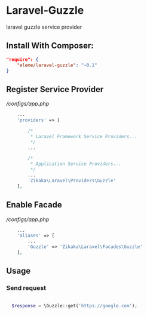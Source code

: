 # Laravel-Guzzle

laravel guzzle service provider

## Install With Composer:

```json
"require": {
    "eleme/laravel-guzzle": "~0.1"
}
```


## Register Service Provider

*/configs/app.php*

```php
    ...
    'providers' => [

        /*
         * Laravel Framework Service Providers...
         */
        ...

        /*
         * Application Service Providers...
         */
        ...
        'Zikaka\Laravel\Providers\Guzzle'
    ],
```


## Enable Facade

*/configs/app.php*

```php
    ...
    'aliases' => [
        ...
        'Guzzle' => 'Zikaka\Laravel\Facades\Guzzle'
    ],
```

## Usage

### Send request

```php

  $response = \Guzzle::get('https://google.com');
```

